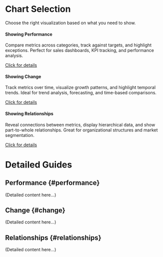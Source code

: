 # Chart Selection

Choose the right visualization based on what you need to show.

<!-- card-grid -->
<!-- card {"variant": "primary", "tags": ["Performance", "Comparison"]} -->
#### Showing Performance
Compare metrics across categories, track against targets, and highlight exceptions. Perfect for sales dashboards, KPI tracking, and performance analysis.

[Click for details](#performance)
<!-- end-card -->

<!-- card {"variant": "info", "tags": ["Trends", "Time Series"]} -->
#### Showing Change
Track metrics over time, visualize growth patterns, and highlight temporal trends. Ideal for trend analysis, forecasting, and time-based comparisons.

[Click for details](/visualizations/selection?id=time-series-visualizations)
<!-- end-card -->

<!-- card {"variant": "success", "tags": ["Structure", "Hierarchy"]} -->
#### Showing Relationships
Reveal connections between metrics, display hierarchical data, and show part-to-whole relationships. Great for organizational structures and market segmentation.

[Click for details](#relationships)
<!-- end-card -->
<!-- end-card-grid -->

# Detailed Guides

## Performance {#performance}
(Detailed content here...)

## Change {#change}
(Detailed content here...)

## Relationships {#relationships}
(Detailed content here...)